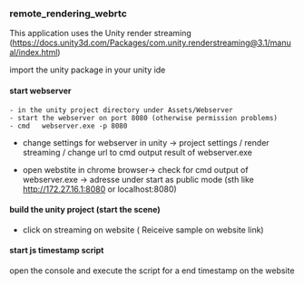 ### remote_rendering_webrtc


This application uses the Unity render streaming (https://docs.unity3d.com/Packages/com.unity.renderstreaming@3.1/manual/index.html)


import the unity package in your unity ide



#### start webserver 
	- in the unity project directory under Assets/Webserver
	- start the webserver on port 8080 (otherwise permission problems)
	- cmd	webserver.exe -p 8080
	
	
	
	
- change settings for webserver in unity
	-> project settings / render streaming / change url to cmd output result of webserver.exe
	
	
- open webstite in chrome browser-> check for cmd output of webserver.exe -> adresse under start as public mode (sth like http://172.27.16.1:8080 or localhost:8080)
	
	

	
#### build the unity project (start the scene)



- click on streaming on website ( Reiceive sample on website link)


#### start js timestamp script

open the console and execute the script for a end timestamp on the website	

